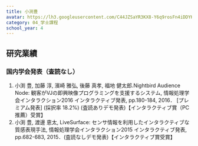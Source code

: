 ```yaml
---
title: 小渕豊
avatar: https://lh3.googleusercontent.com/C44JZSaYR3KX8-Y6q9rosFn4iDDYKv-H6Xu2EZS699LyKpAA6d2X3FGBn2MZhNI0e0e9tenxqJiMnRItpkLsKG8alP7mjHDtl0BkbQUAgiEn2g4-29YoWzRnTXs-CEij2oLdeD54uDz-ALNyOsU1s9Dg2dugKZutZaKNPPVkIxLfKB3y7B6fLHypDBA_334qx5rOhs6xS-jZ8uZI-nM-EB02bRo3R8Uqu7V_SHsD2Y1tobLktqlXFxLgj1ThJTpHFcbLbKG0IBFhBLcPC8HvZCI1pyWcqgxNB26GSLT9qx8do6Jo959nToHiczGXJq98Sr2gSkQ2fp-dqstt19zG_AM-3WOpvMNfED804FYUwXQm2qOVjA142mGcvBrFlh8-pKuxDMLRTXeYB21YxSgLR1jVherKqdHToMl5yH2N-IuywwrBAO909Z9jntNgVX7YlXqkQuAKqlOv0FShStLrnw7oeMez3GD9qfzR_Vk-Rj60IkttJUMO-mGKnHe9a9f2qufkE8cyzOrrG1a-FVVnlkqPDtv7dxFJJte40wia3gP2bJBeyji_QbBtq2c_owT3cyCBlv8sZ3mvxfbxZf2IVyX0f5kgWJxhJENHxa2uXciGJm1xgiOTUw=p-s300
category: 04_学士課程
school_year: 4
---
```


## 研究業績
### 国内学会発表（査読なし）
1. 小渕 豊, 加藤 淳, 濱崎 雅弘, 後藤 真孝, 福地 健太郎.Nightbird Audience Node: 観客がVJの即興映像プログラミングを支援するシステム, 情報処理学会インタラクション2016 インタラクティブ発表, pp.180-184, 2016． \[プレミアム発表] (採択率 18.2%) (査読ありデモ発表)【インタラクティブ賞（PC推薦）受賞】
2. 小渕 豊, 渡邊 恵太, LiveSurface: センサ情報を利用したインタラクティブな質感表現手法, 情報処理学会インタラクション2015 インタラクティブ発表, pp.682-683, 2015．(査読なしデモ発表)【インタラクティブ賞受賞】

